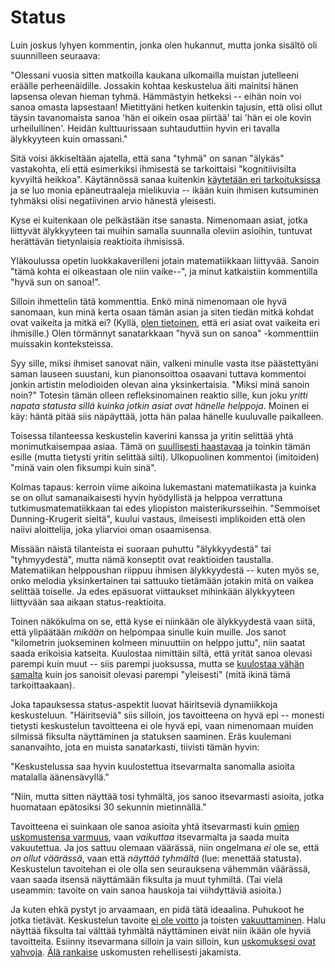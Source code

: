 # Status

Luin joskus lyhyen kommentin, jonka olen hukannut, mutta jonka sisältö oli suunnilleen seuraava:

"Olessani vuosia sitten matkoilla kaukana ulkomailla muistan jutelleeni eräälle perheenäidille. Jossakin kohtaa keskustelua äiti mainitsi hänen lapsensa olevan hieman tyhmä. Hämmästyin hetkeksi -- eihän noin voi sanoa omasta lapsestaan! Mietittyäni hetken kuitenkin tajusin, että olisi ollut täysin tavanomaista sanoa 'hän ei oikein osaa piirtää' tai 'hän ei ole kovin urheilullinen'. Heidän kulttuurissaan suhtauduttiin hyvin eri tavalla älykkyyteen kuin omassani."

Sitä voisi äkkiseltään ajatella, että sana "tyhmä" on sanan "älykäs" vastakohta, eli että esimerkiksi ihmisestä se tarkoittaisi "kognitiivisilta kyvyiltä heikkoa". Käytännössä sanaa kuitenkin [käytetään eri tarkoituksissa](https://fi.wiktionary.org/wiki/tyhm%C3%A4) ja se luo monia epäneutraaleja mielikuvia -- ikään kuin ihmisen kutsuminen tyhmäksi olisi negatiivinen arvio hänestä yleisesti.

Kyse ei kuitenkaan ole pelkästään itse sanasta. Nimenomaan asiat, jotka liittyvät älykkyyteen tai muihin samalla suunnalla oleviin asioihin, tuntuvat herättävän tietynlaisia reaktioita ihmisissä.

Yläkoulussa opetin luokkakaverilleni jotain matematiikkaan liittyvää. Sanoin "tämä kohta ei oikeastaan ole niin vaike--", ja minut katkaistiin kommentilla "hyvä sun on sanoa!".

Silloin ihmettelin tätä kommenttia. Enkö minä nimenomaan ole hyvä sanomaan, kun minä kerta osaan tämän asian ja siten tiedän mitkä kohdat ovat vaikeita ja mitkä ei? (Kyllä, [olen tietoinen](https://ollij.fi/epi/reflektointi), että eri asiat ovat vaikeita eri ihmisille.) Olen törmännyt sanatarkkaan "hyvä sun on sanoa" -kommenttiin muissakin konteksteissa.

Syy sille, miksi ihmiset sanovat näin, valkeni minulle vasta itse päästettyäni saman lauseen suustani, kun pianonsoittoa osaavani tuttava kommentoi jonkin artistin melodioiden olevan aina yksinkertaisia. "Miksi minä sanoin noin?" Totesin tämän olleen refleksinomainen reaktio sille, kun joku *yritti napata statusta sillä kuinka jotkin asiat ovat hänelle helppoja*. Moinen ei käy: häntä pitää siis näpäyttää, jotta hän palaa hänelle kuuluvalle paikalleen.

Toisessa tilanteessa keskustelin kaverini kanssa ja yritin selittää yhtä monimutkaisempaa asiaa. Tämä on [suullisesti haastavaa](https://ollij.fi/epi/lokaali_kommunikaatio) ja toinkin tämän esille (mutta tietysti yritin selittää silti). Ulkopuolinen kommentoi (imitoiden) "minä vain olen fiksumpi kuin sinä".

Kolmas tapaus: kerroin viime aikoina lukemastani matematiikasta ja kuinka se on ollut samanaikaisesti hyvin hyödyllistä ja helppoa verrattuna tutkimusmatematiikkaan tai edes yliopiston maisterikursseihin. "Semmoiset Dunning-Krugerit sieltä", kuului vastaus, ilmeisesti implikoiden että olen naiivi aloittelija, joka yliarvioi oman osaamisensa.

Missään näistä tilanteista ei suoraan puhuttu "älykkyydestä" tai "tyhmyydestä", mutta nämä konseptit ovat reaktioiden taustalla. Matematiikan helppoushan riippuu ihmisen älykkyydestä -- kuten myös se, onko melodia yksinkertainen tai sattuuko tietämään jotakin mitä on vaikea selittää toiselle. Ja edes epäsuorat viittaukset mihinkään älykkyyteen liittyvään saa aikaan status-reaktioita.

Toinen näkökulma on se, että kyse ei niinkään ole älykkyydestä vaan siitä, että ylipäätään *mikään* on helpompaa sinulle kuin muille. Jos sanot "kilometrin juokseminen kolmeen minuuttiin on helppo juttu", niin saatat saada erikoisia katseita. Kuulostaa nimittäin siltä, että yrität sanoa olevasi parempi kuin muut -- siis parempi juoksussa, mutta se [kuulostaa vähän samalta](https://ollij.fi/epi/sumuiset_ajatukset) kuin jos sanoisit olevasi parempi "yleisesti" (mitä ikinä tämä tarkoittaakaan).

Joka tapauksessa status-aspektit luovat häiritseviä dynamiikkoja keskusteluun. "Häiritseviä" siis silloin, jos tavoitteena on hyvä epi -- monesti tietysti keskustelun tavoitteena ei ole hyvä epi, vaan nimenomaan muiden silmissä fiksulta näyttäminen ja statuksen saaminen. Eräs kuulemani sananvaihto, jota en muista sanatarkasti, tiivisti tämän hyvin:

"Keskustelussa saa hyvin kuulostettua itsevarmalta sanomalla asioita matalalla äänensävyllä."

"Niin, mutta sitten näyttää tosi tyhmältä, jos sanoo itsevarmasti asioita, jotka huomataan epätosiksi 30 sekunnin mietinnällä."

Tavoitteena ei suinkaan ole sanoa asioita yhtä itsevarmasti kuin [omien uskomustensa varmuus](https://ollij.fi/epi/probabilistinen_ajattelu), vaan *vaikuttaa* itsevarmalta ja saada muita vakuutettua. Ja jos sattuu olemaan väärässä, niin ongelmana *ei* ole se, että *on ollut väärässä*, vaan että *näyttää tyhmältä* (lue: menettää statusta). Keskustelun tavoitehan ei ole olla sen seurauksena vähemmän väärässä, vaan saada itsensä näyttämään fiksulta ja muut tyhmiltä. (Tai vielä useammin: tavoite on vain sanoa hauskoja tai viihdyttäviä asioita.)

Ja kuten ehkä pystyt jo arvaamaan, en pidä tätä ideaalina. Puhukoot he jotka tietävät. Keskustelun tavoite [ei ole voitto](https://ollij.fi/epi/miksi_uskot) ja toisten [vakuuttaminen](https://ollij.fi/epi/vakuuttamisesta). Halu näyttää fiksulta tai välttää tyhmältä näyttäminen eivät niin ikään ole hyviä tavoitteita. Esiinny itsevarmana silloin ja vain silloin, kun [uskomuksesi ovat vahvoja](https://ollij.fi/epi/sumuiset_ajatukset). [Älä rankaise](https://ollij.fi/epi/insentiivit) uskomusten rehellisesti jakamista.
